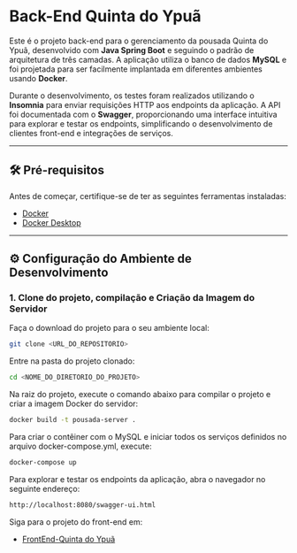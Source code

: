 # Back-End Quinta do Ypuã

Este é o projeto back-end para o gerenciamento da pousada Quinta do Ypuã, desenvolvido com **Java Spring Boot** e seguindo o padrão de arquitetura de três camadas. A aplicação utiliza o banco de dados **MySQL** e foi projetada para ser facilmente implantada em diferentes ambientes usando **Docker**.

Durante o desenvolvimento, os testes foram realizados utilizando o **Insomnia** para enviar requisições HTTP aos endpoints da aplicação. A API foi documentada com o **Swagger**, proporcionando uma interface intuitiva para explorar e testar os endpoints, simplificando o desenvolvimento de clientes front-end e integrações de serviços.

---

## 🛠 Pré-requisitos

Antes de começar, certifique-se de ter as seguintes ferramentas instaladas:
- [Docker](https://www.docker.com/)
- [Docker Desktop](https://www.docker.com/products/docker-desktop/)

---

## ⚙️ Configuração do Ambiente de Desenvolvimento

### 1. Clone do projeto, compilação e Criação da Imagem do Servidor

Faça o download do projeto para o seu ambiente local:

```bash
git clone <URL_DO_REPOSITORIO>
```

Entre na pasta do projeto clonado:
```bash
cd <NOME_DO_DIRETORIO_DO_PROJETO>
```

Na raiz do projeto, execute o comando abaixo para compilar o projeto e criar a imagem Docker do servidor:

```bash
docker build -t pousada-server .
```

Para criar o contêiner com o MySQL e iniciar todos os serviços definidos no arquivo docker-compose.yml, execute:
```bash
docker-compose up
```

Para explorar e testar os endpoints da aplicação, abra o navegador no seguinte endereço:
```bash
http://localhost:8080/swagger-ui.html
```

Siga para o projeto do front-end em:
- [FrontEnd-Quinta do Ypuã](https://github.com/giovannitamanini/quinta-do-ypua-front)